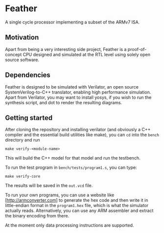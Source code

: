 # Feather
A single cycle processor implementing a subset of the ARMv7 ISA.

## Motivation
Apart from being a very interesting side project, Feather is a proof-of-concept CPU designed and simulated at the RTL level using solely open source software.

## Dependencies
Feather is designed to be simulated with Verilator, an open source SystemVerilog-to-C++ translator, enabling high performance simulation. Apart from Verilator, you may want to install yosys, if you wish to run the synthesis script, and dot to render the resulting diagrams.

## Getting started
After cloning the repository and installing verilator (and obviously a C++ compiler and the essential build utilities like make), you can `cd` into the `bench` directory and run

```
make verify-<module-name>
```

This will build the C++ model for that model and run the testbench.

To run the test program in `bench/tests/program1.s`, you can type:

```
make verify-core
```

The results will be saved in the `out.vcd` file.

To run your own programs, you can use a website like [http://armconverter.com] to generate the hex code and then write it in little-endian format in the `program1.hex` file, which is what the simulator actually reads. Alternatively, you can use any ARM assembler and extract the binary encoding from there.

At the moment only data processing instructions are supported.